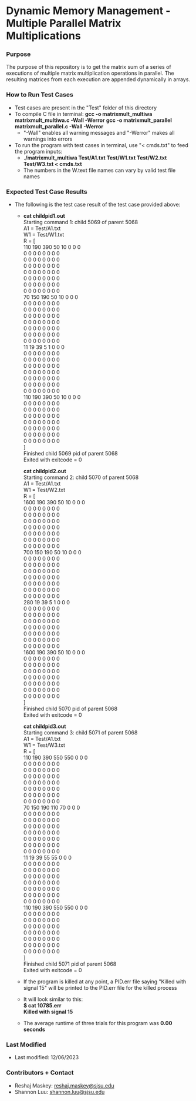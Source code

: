 # Dynamic Memory Management - Multiple Parallel Matrix Multiplications #

### Purpose ###

The purpose of this repository is to get the matrix sum of a series of executions of multiple matrix multiplication operations in parallel. The resulting matrices from each execution are appended dynamically in arrays.

### How to Run Test Cases ###

* Test cases are present in the "Test" folder of this directory
* To compile C file in terminal:
    **gcc -o matrixmult_multiwa matrixmult_multiwa.c -Wall -Werror**
    **gcc -o matrixmult_parallel matrixmult_parallel.c -Wall -Werror**
    * "-Wall" enables all warning messages and "-Werror" makes all warnings into errors
* To run the program with test cases in terminal, use "< cmds.txt" to feed the program inputs:
    * **./matrixmult_multiwa Test/A1.txt Test/W1.txt Test/W2.txt Test/W3.txt < cmds.txt<br />**
    * The numbers in the W.text file names can vary by valid test file names

### Expected Test Case Results ###

* The following is the test case result of the test case provided above:
    *   **cat childpid1.out**<br />
            Starting command 1: child 5069 of parent 5068<br />
            A1 = Test/A1.txt<br />
            W1 = Test/W1.txt<br />
            R = \[<br />
            110 190 390 50 10  0  0  0 <br />
            0  0  0  0  0  0  0  0 <br />
            0  0  0  0  0  0  0  0 <br />
            0  0  0  0  0  0  0  0 <br />
            0  0  0  0  0  0  0  0 <br />
            0  0  0  0  0  0  0  0 <br />
            0  0  0  0  0  0  0  0 <br />
            0  0  0  0  0  0  0  0 <br />
            70 150 190 50 10  0  0  0 <br />
            0  0  0  0  0  0  0  0 <br />
            0  0  0  0  0  0  0  0 <br />
            0  0  0  0  0  0  0  0 <br />
            0  0  0  0  0  0  0  0 <br />
            0  0  0  0  0  0  0  0 <br />
            0  0  0  0  0  0  0  0 <br />
            0  0  0  0  0  0  0  0 <br />
            11 19 39  5  1  0  0  0 <br />
            0  0  0  0  0  0  0  0 <br />
            0  0  0  0  0  0  0  0 <br />
            0  0  0  0  0  0  0  0 <br />
            0  0  0  0  0  0  0  0 <br />
            0  0  0  0  0  0  0  0 <br />
            0  0  0  0  0  0  0  0 <br />
            0  0  0  0  0  0  0  0 <br />
            110 190 390 50 10  0  0  0 <br />
            0  0  0  0  0  0  0  0 <br />
            0  0  0  0  0  0  0  0 <br />
            0  0  0  0  0  0  0  0 <br />
            0  0  0  0  0  0  0  0 <br />
            0  0  0  0  0  0  0  0 <br />
            0  0  0  0  0  0  0  0 <br />
            0  0  0  0  0  0  0  0 <br />
            ]<br />
            Finished child 5069 pid of parent 5068<br />
            Exited with exitcode = 0<br />

        **cat childpid2.out**<br />
            Starting command 2: child 5070 of parent 5068<br />
            A1 = Test/A1.txt<br />
            W1 = Test/W2.txt<br />
            R = \[<br />
            1600 190 390 50 10  0  0  0 <br />
            0  0  0  0  0  0  0  0 <br />
            0  0  0  0  0  0  0  0 <br />
            0  0  0  0  0  0  0  0 <br />
            0  0  0  0  0  0  0  0 <br />
            0  0  0  0  0  0  0  0 <br />
            0  0  0  0  0  0  0  0 <br />
            0  0  0  0  0  0  0  0 <br />
            700 150 190 50 10  0  0  0 <br />
            0  0  0  0  0  0  0  0 <br />
            0  0  0  0  0  0  0  0 <br />
            0  0  0  0  0  0  0  0 <br />
            0  0  0  0  0  0  0  0 <br />
            0  0  0  0  0  0  0  0 <br />
            0  0  0  0  0  0  0  0 <br />
            0  0  0  0  0  0  0  0 <br />
            280 19 39  5  1  0  0  0 <br />
            0  0  0  0  0  0  0  0 <br />
            0  0  0  0  0  0  0  0 <br />
            0  0  0  0  0  0  0  0 <br />
            0  0  0  0  0  0  0  0 <br />
            0  0  0  0  0  0  0  0 <br />
            0  0  0  0  0  0  0  0 <br />
            0  0  0  0  0  0  0  0 <br />
            1600 190 390 50 10  0  0  0 <br />
            0  0  0  0  0  0  0  0 <br />
            0  0  0  0  0  0  0  0 <br />
            0  0  0  0  0  0  0  0 <br />
            0  0  0  0  0  0  0  0 <br />
            0  0  0  0  0  0  0  0 <br />
            0  0  0  0  0  0  0  0 <br />
            0  0  0  0  0  0  0  0 <br />
            ]<br />
            Finished child 5070 pid of parent 5068<br />
            Exited with exitcode = 0<br />

        **cat childpid3.out**<br />
            Starting command 3: child 5071 of parent 5068<br />
            A1 = Test/A1.txt<br />
            W1 = Test/W3.txt<br />
            R = \[<br />
            110 190 390 550 550  0  0  0 <br />
            0  0  0  0  0  0  0  0 <br />
            0  0  0  0  0  0  0  0 <br />
            0  0  0  0  0  0  0  0 <br />
            0  0  0  0  0  0  0  0 <br />
            0  0  0  0  0  0  0  0 <br />
            0  0  0  0  0  0  0  0 <br />
            0  0  0  0  0  0  0  0 <br />
            70 150 190 110 70  0  0  0 <br />
            0  0  0  0  0  0  0  0 <br />
            0  0  0  0  0  0  0  0 <br />
            0  0  0  0  0  0  0  0 <br />
            0  0  0  0  0  0  0  0 <br />
            0  0  0  0  0  0  0  0 <br />
            0  0  0  0  0  0  0  0 <br />
            0  0  0  0  0  0  0  0 <br />
            11 19 39 55 55  0  0  0 <br />
            0  0  0  0  0  0  0  0 <br />
            0  0  0  0  0  0  0  0 <br />
            0  0  0  0  0  0  0  0 <br />
            0  0  0  0  0  0  0  0 <br />
            0  0  0  0  0  0  0  0 <br />
            0  0  0  0  0  0  0  0 <br />
            0  0  0  0  0  0  0  0 <br />
            110 190 390 550 550  0  0  0 <br />
            0  0  0  0  0  0  0  0 <br />
            0  0  0  0  0  0  0  0 <br />
            0  0  0  0  0  0  0  0 <br />
            0  0  0  0  0  0  0  0 <br />
            0  0  0  0  0  0  0  0 <br />
            0  0  0  0  0  0  0  0 <br />
            0  0  0  0  0  0  0  0 <br />
            ]<br />
            Finished child 5071 pid of parent 5068<br />
            Exited with exitcode = 0<br />

    * If the program is killed at any point, a PID.err file saying "Killed with signal 15" will be printed to the PID.err file for the killed process
    * It will look similar to this:<br />
        **$ cat 10785.err<br />**
        **Killed with signal 15**
    * The average runtime of three trials for this program was **0.00 seconds**

### Last Modified ###

* Last modified: 12/06/2023

### Contributors + Contact ###

* Reshaj Maskey: reshaj.maskey@sjsu.edu
* Shannon Luu: shannon.luu@sjsu.edu